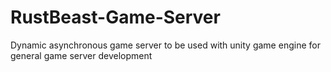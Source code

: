 # RustBeast-Game-Server
Dynamic asynchronous game server to be used with unity game engine for general game server development
